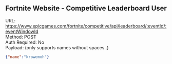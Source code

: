 ## Fortnite Website - Competitive Leaderboard User

URL: https://www.epicgames.com/fortnite/competitive/api/leaderboard/:eventId/:eventWindowId \
Method: POST \
Auth Required: No \
Payload:
(only supports names without spaces..)
```json
{"name":"krowemoh"}
```
